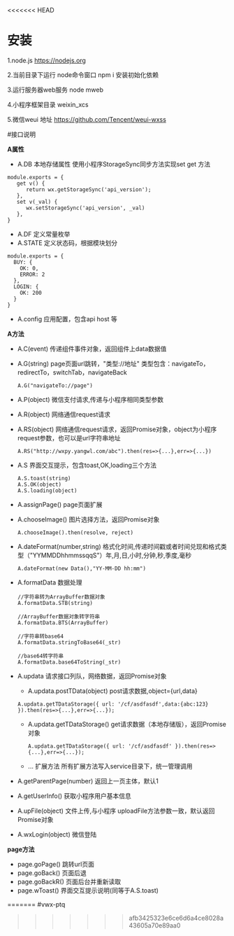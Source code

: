 <<<<<<< HEAD

# 安装
1.node.js https://nodejs.org

2.当前目录下运行 node命令窗口 npm i 安装初始化依赖

3.运行服务器web服务 node mweb

4.小程序框架目录 weixin_xcs

5.微信weui 地址 https://github.com/Tencent/weui-wxss


#接口说明

**A属性** 
- A.DB
    本地存储属性 使用小程序StorageSync同步方法实现set get 方法

```
module.exports = {
   get v() {
      return wx.getStorageSync('api_version');
   },
   set v(_val) {
      wx.setStorageSync('api_version', _val)
   },
}
```

- A.DF
    定义常量枚举
- A.STATE
    定义状态码，根据模块划分

```
module.exports = {
  BUY: {
    OK: 0,
    ERROR: 2
  },
  LOGIN: {
    OK: 200
  }
}
```

- A.config
    应用配置，包含api host 等

**A方法**
* A.C(event)
    传递组件事件对象，返回组件上data数据值
* A.G(string)
    page页面url跳转，"类型://地址"
    类型包含：navigateTo，redirectTo，switchTab，navigateBack
    ```
    A.G("navigateTo://page")
    ```
* A.P(object)
    微信支付请求,传递与小程序相同类型参数

* A.R(object)
    网络通信request请求
* A.RS(object)
    网络通信request请求，返回Promise对象，object为小程序request参数，也可以是url字符串地址
    ```
    A.RS("http://wxpy.yangwl.com/abc").then(res=>{...},err=>{...})
    ```
    
* A.S
    界面交互提示，包含toast,OK,loading三个方法
    ```
    A.S.toast(string)
    A.S.OK(object)
    A.S.loading(object)
    ```
    
* A.assignPage()
     page页面扩展

* A.chooseImage()
    图片选择方法，返回Promise对象
    ```
    A.chooseImage().then(resolve, reject)
    ```
* A.dateFormat(number,string)
    格式化时间,传递时间戳或者时间兑现和格式类型（"YYMMDDhhmmssqqS"）年,月,日,小时,分钟,秒,季度,毫秒
    ```
    A.dateFormat(new Data(),"YY-MM-DD hh:mm")
    ```
* A.formatData
    数据处理
    ```
    //字符串转为ArrayBuffer数据对象
    A.formatData.STB(string)

    //ArrayBuffer数据对象转字符串
    A.formatData.BTS(ArrayBuffer)

    //字符串转base64
    A.formatData.stringToBase64(_str)

    //base64转字符串
    A.formatData.base64ToString(_str)
    ```
* A.updata
    请求接口列队，网络数据，返回Promise对象
     - A.updata.postTData(object)
    post请求数据,object={url,data}
    ```
    A.updata.getTDataStorage({ url: '/cf/asdfasdf',data:{abc:123} }).then(res=>{...},err=>{...});
    ```
    - A.updata.getTDataStorage()
        get请求数据（本地存储版），返回Promise对象
 
        ```
        A.updata.getTDataStorage({ url: '/cf/asdfasdf' }).then(res=>{...},err=>{...});
        ```
  -  ...  扩展方法
    所有扩展方法写入service目录下，统一管理调用

* A.getParentPage(number)
    返回上一页主体，默认1
* A.getUserInfo()
    获取小程序用户基本信息
* A.upFile(object)
    文件上传,与小程序 uploadFile方法参数一致，默认返回Promise对象
    
*  A.wxLogin(object)
    微信登陆

**page方法**

* page.goPage()
    跳转url页面
* page.goBack()
    页面后退
* page.goBackR()
    页面后台并重新读取
* page.wToast()
     界面交互提示说明(同等于A.S.toast)


=======
#vwx-ptq
>>>>>>> afb3425323e6ce6d6a4ce8028a43605a70e89aa0
